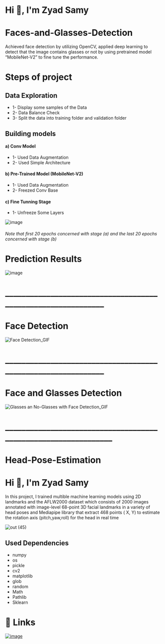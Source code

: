 #                                                           Hi 👋, I'm Zyad Samy

# Faces-and-Glasses-Detection
Achieved face detection by utilizing OpenCV, applied deep learning to detect that the image contains glasses or not by using pretrained model “MobileNet-V2” to fine tune the performance.

# Steps of project 

## Data Exploration 
- 1- Display some samples of the Data 
- 2- Data Balance Check
- 3- Split the data into training folder and validation folder

## Building models

#### a) Conv Model
- 1- Used Data Augmentation 
- 2- Used Simple Architecture

#### b) Pre-Trained Model (MobileNet-V2)
- 1- Used Data Augmentation 
- 2- Freezed Conv Base 

#### c) Fine Tunning Stage
- 1- Unfreeze Some Layers


![image](https://github.com/ZyadSamy96/Faces-and-Glasses-Detection/assets/94635686/73d25292-dbed-4667-bacf-f8027af12137)
###### Note that first 20 epochs concerned with stage (a) and the last 20 epochs concerned with stage (b)

# Prediction Results 
![image](https://github.com/ZyadSamy96/Faces-and-Glasses-Detection/assets/94635686/db4e3e99-5dde-41d8-829f-04ba8d647093)

# _____________________________________________________________

# Face Detection 
![Face Detection_GIF](https://github.com/ZyadSamy96/Faces-and-Glasses-Detection/assets/94635686/7b0bb663-5967-4c99-9197-02f4ffe8646f)

# _____________________________________________________________

# Face and Glasses Detection 

![Glasses an No-Glasses with Face Detection_GIF](https://github.com/ZyadSamy96/Faces-and-Glasses-Detection/assets/94635686/6ece336a-3d5b-4b81-8ec2-7b02c5e042fe)

# _______________________________________________________________




# Head-Pose-Estimation
#                                                           Hi 👋, I'm Zyad Samy
In this project, I trained multible machine learning models using 2D landmarks and the AFLW2000 dataset which consists of 2000 images annotated with image-level 68-point 3D facial landmarks in a variety of head poses and Mediapipe library that extract 468 points ( X, Y) to estimate the rotation axis (pitch,yaw,roll) for the head in real time

![out (45)](https://user-images.githubusercontent.com/94635686/221700347-5efe4c54-d0a2-49d6-aba4-a614a16f03e4.gif)



## Used Dependencies 
- numpy
- os
- pickle
- cv2
- matplotlib
- glob
- random
- Math 
- Pathlib
- Sklearn





# 🔗 Links
[![image](https://user-images.githubusercontent.com/94635686/221719442-0f295fc5-a135-44e6-b15f-90dbd787086b.png)](https://www.linkedin.com/in/zyad-samy-b2b4b4191/)



